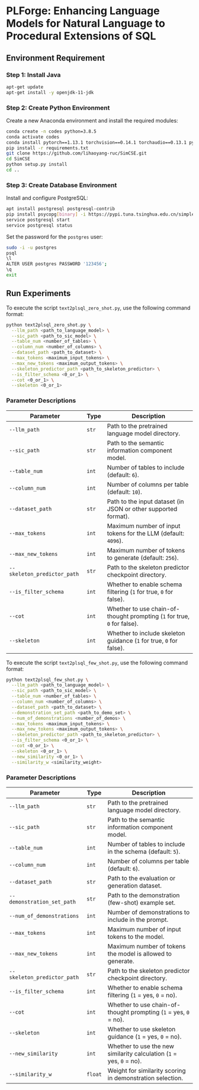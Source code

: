 # PLForge: Enhancing Language Models for Natural Language to Procedural Extensions of SQL

## Environment Requirement

### Step 1: Install Java

```bash
apt-get update
apt-get install -y openjdk-11-jdk
```

### Step 2: Create Python Environment

Create a new Anaconda environment and install the required modules:

```bash
conda create -n codes python=3.8.5
conda activate codes
conda install pytorch==1.13.1 torchvision==0.14.1 torchaudio==0.13.1 pytorch-cuda=11.7 -c pytorch -c nvidia
pip install -r requirements.txt
git clone https://github.com/lihaoyang-ruc/SimCSE.git
cd SimCSE
python setup.py install
cd ..
```

### Step 3: Create Database Environment

Install and configure PostgreSQL:

```bash
apt install postgresql postgresql-contrib
pip install psycopg[binary] -i https://pypi.tuna.tsinghua.edu.cn/simple
service postgresql start
service postgresql status
```

Set the password for the `postgres` user:

```bash
sudo -i -u postgres
psql
\l
ALTER USER postgres PASSWORD '123456';
\q
exit
```


## Run Experiments

To execute the script `text2plsql_zero_shot.py`, use the following command format:

```bash
python text2plsql_zero_shot.py \
  --llm_path <path_to_language_model> \
  --sic_path <path_to_sic_model> \
  --table_num <number_of_tables> \
  --column_num <number_of_columns> \
  --dataset_path <path_to_dataset> \
  --max_tokens <maximum_input_tokens> \
  --max_new_tokens <maximum_output_tokens> \
  --skeleton_predictor_path <path_to_skeleton_predictor> \
  --is_filter_schema <0_or_1> \
  --cot <0_or_1> \
  --skeleton <0_or_1>
```

### Parameter Descriptions

| Parameter                | Type   | Description                                                                 |
|--------------------------|--------|-----------------------------------------------------------------------------|
| `--llm_path`             | `str`  | Path to the pretrained language model directory.                            |
| `--sic_path`             | `str`  | Path to the semantic information component model.                           |
| `--table_num`            | `int`  | Number of tables to include (default: `6`).                                 |
| `--column_num`           | `int`  | Number of columns per table (default: `10`).                                |
| `--dataset_path`         | `str`  | Path to the input dataset (in JSON or other supported format).              |
| `--max_tokens`           | `int`  | Maximum number of input tokens for the LLM (default: `4096`).               |
| `--max_new_tokens`       | `int`  | Maximum number of tokens to generate (default: `256`).                      |
| `--skeleton_predictor_path` | `str` | Path to the skeleton predictor checkpoint directory.                        |
| `--is_filter_schema`     | `int`  | Whether to enable schema filtering (`1` for true, `0` for false).           |
| `--cot`                  | `int`  | Whether to use chain-of-thought prompting (`1` for true, `0` for false).    |
| `--skeleton`             | `int`  | Whether to include skeleton guidance (`1` for true, `0` for false).         |



To execute the script `text2plsql_few_shot.py`, use the following command format:

```bash
python text2plsql_few_shot.py \
  --llm_path <path_to_language_model> \
  --sic_path <path_to_sic_model> \
  --table_num <number_of_tables> \
  --column_num <number_of_columns> \
  --dataset_path <path_to_dataset> \
  --demonstration_set_path <path_to_demo_set> \
  --num_of_demonstrations <number_of_demos> \
  --max_tokens <maximum_input_tokens> \
  --max_new_tokens <maximum_output_tokens> \
  --skeleton_predictor_path <path_to_skeleton_predictor> \
  --is_filter_schema <0_or_1> \
  --cot <0_or_1> \
  --skeleton <0_or_1> \
  --new_similarity <0_or_1> \
  --similarity_w <similarity_weight>
```

### Parameter Descriptions

| Parameter                    | Type    | Description                                                                 |
|------------------------------|---------|-----------------------------------------------------------------------------|
| `--llm_path`                 | `str`   | Path to the pretrained language model directory.                            |
| `--sic_path`                 | `str`   | Path to the semantic information component model.                           |
| `--table_num`                | `int`   | Number of tables to include in the schema (default: `5`).                   |
| `--column_num`               | `int`   | Number of columns per table (default: `6`).                                 |
| `--dataset_path`            | `str`   | Path to the evaluation or generation dataset.                               |
| `--demonstration_set_path`  | `str`   | Path to the demonstration (few-shot) example set.                           |
| `--num_of_demonstrations`   | `int`   | Number of demonstrations to include in the prompt.                         |
| `--max_tokens`              | `int`   | Maximum number of input tokens to the model.                                |
| `--max_new_tokens`          | `int`   | Maximum number of tokens the model is allowed to generate.                 |
| `--skeleton_predictor_path` | `str`   | Path to the skeleton predictor checkpoint directory.                        |
| `--is_filter_schema`        | `int`   | Whether to enable schema filtering (`1` = yes, `0` = no).                   |
| `--cot`                     | `int`   | Whether to use chain-of-thought prompting (`1` = yes, `0` = no).            |
| `--skeleton`                | `int`   | Whether to use skeleton guidance (`1` = yes, `0` = no).                     |
| `--new_similarity`          | `int`   | Whether to use the new similarity calculation (`1` = yes, `0` = no).        |
| `--similarity_w`            | `float` | Weight for similarity scoring in demonstration selection.                   |
